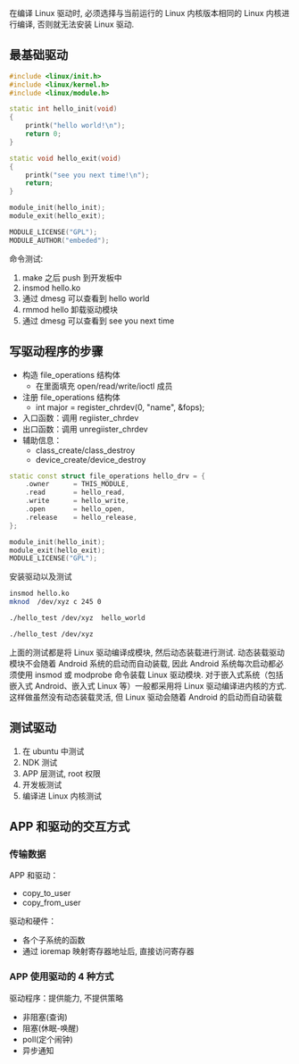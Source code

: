 在编译 Linux 驱动时, 必须选择与当前运行的 Linux 内核版本相同的 Linux 内核进行编译, 否则就无法安装 Linux 驱动.

## 最基础驱动

```cpp
#include <linux/init.h>
#include <linux/kernel.h>
#include <linux/module.h>

static int hello_init(void)
{
    printk("hello world!\n");
    return 0;
}

static void hello_exit(void)
{
    printk("see you next time!\n");
    return;
}

module_init(hello_init);
module_exit(hello_exit);

MODULE_LICENSE("GPL");
MODULE_AUTHOR("embeded");
```

命令测试:

1. make 之后 push 到开发板中
2. insmod hello.ko
3. 通过 dmesg 可以查看到 hello world
4. rmmod hello 卸载驱动模块
5. 通过 dmesg 可以查看到 see you next time

## 写驱动程序的步骤

- 构造 file_operations 结构体
  - 在里面填充 open/read/write/ioctl 成员
- 注册 file_operations 结构体
  - int major = register_chrdev(0, "name", &fops);
- 入口函数：调用 regiister_chrdev
- 出口函数：调用 unregiister_chrdev
- 辅助信息：
  - class_create/class_destroy
  - device_create/device_destroy

```cpp
static const struct file_operations hello_drv = {
    .owner      = THIS_MODULE,
	.read		= hello_read,
	.write		= hello_write,
	.open		= hello_open,
    .release    = hello_release,
};

module_init(hello_init);
module_exit(hello_exit);
MODULE_LICENSE("GPL");
```

安装驱动以及测试

```bash
insmod hello.ko
mknod  /dev/xyz c 245 0

./hello_test /dev/xyz  hello_world

./hello_test /dev/xyz
```

上面的测试都是将 Linux 驱动编译成模块, 然后动态装载进行测试.
动态装载驱动模块不会随着 Android 系统的启动而自动装载, 因此 Android 系统每次启动都必须使用 insmod 或 modprobe 命令装载 Linux 驱动模块.
对于嵌入式系统（包括嵌入式 Android、嵌入式 Linux 等）一般都采用将 Linux 驱动编译进内核的方式. 这样做虽然没有动态装载灵活, 但 Linux 驱动会随着 Android 的启动而自动装载

## 测试驱动

1. 在 ubuntu 中测试
2. NDK 测试
3. APP 层测试, root 权限
4. 开发板测试
5. 编译进 Linux 内核测试

## APP 和驱动的交互方式

### 传输数据

APP 和驱动：

- copy_to_user
- copy_from_user

驱动和硬件：

- 各个子系统的函数
- 通过 ioremap 映射寄存器地址后, 直接访问寄存器

### APP 使用驱动的 4 种方式

驱动程序：提供能力, 不提供策略

- 非阻塞(查询)
- 阻塞(休眠-唤醒)
- poll(定个闹钟)
- 异步通知
